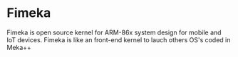 # Fimeka
Fimeka is open source kernel for ARM-86x system design for mobile and IoT devices. Fimeka is like an front-end kernel to lauch others OS's coded in Meka++ 
